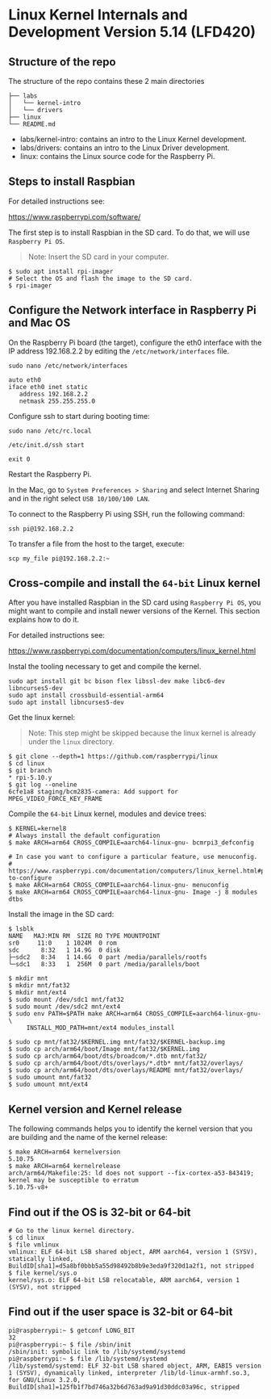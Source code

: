 # Linux Kernel Internals and Development Version 5.14 (LFD420)


## Structure of the repo

The structure of the repo contains these 2 main directories

```
├── labs
│   └── kernel-intro
│   └── drivers
├── linux
└── README.md
```

- labs/kernel-intro: contains an intro to the Linux Kernel development.
- labs/drivers: contains an intro to the Linux Driver development.
- linux: contains the Linux source code for the Raspberry Pi.


## Steps to install Raspbian

For detailed instructions see:

https://www.raspberrypi.com/software/

The first step is to install Raspbian in the SD card. To do
that, we will use `Raspberry Pi OS`.

> Note: Insert the SD card in your computer.

```shell
$ sudo apt install rpi-imager
# Select the OS and flash the image to the SD card.
$ rpi-imager
```

## Configure the Network interface in Raspberry Pi and Mac OS

On the Raspberry Pi board (the target), configure the eth0 interface with the
IP address 192.168.2.2 by editing the `/etc/network/interfaces` file.

```shell
sudo nano /etc/network/interfaces

auto eth0
iface eth0 inet static
   address 192.168.2.2
   netmask 255.255.255.0
```

Configure ssh to start during booting time:

```shell
sudo nano /etc/rc.local

/etc/init.d/ssh start

exit 0
```

Restart the Raspberry Pi.

In the Mac, go to `System Preferences > Sharing` and select Internet Sharing and in the right select `USB 10/100/100 LAN`.

To connect to the Raspberry Pi using SSH, run the following command:

```shell
ssh pi@192.168.2.2
```

To transfer a file from the host to the target, execute:

```
scp my_file pi@192.168.2.2:~
```

## Cross-compile and install the `64-bit` Linux kernel

After you have installed Raspbian in the SD card using `Raspberry Pi OS`, you might
want to compile and install newer versions of the Kernel. This section explains
how to do it.

For detailed instructions see:

https://www.raspberrypi.com/documentation/computers/linux_kernel.html

Instal the tooling necessary to get and compile the kernel.

```shell
sudo apt install git bc bison flex libssl-dev make libc6-dev libncurses5-dev
sudo apt install crossbuild-essential-arm64
sudo apt install libncurses5-dev
```

Get the linux kernel:

> Note: This step might be skipped because the linux kernel is already
> under the `linux` directory.

```shell
$ git clone --depth=1 https://github.com/raspberrypi/linux
$ cd linux
$ git branch
* rpi-5.10.y
$ git log --oneline
6cfe1a8 staging/bcm2835-camera: Add support for MPEG_VIDEO_FORCE_KEY_FRAME
```

Compile the `64-bit` Linux kernel, modules and device trees:

```
$ KERNEL=kernel8
# Always install the default configuration
$ make ARCH=arm64 CROSS_COMPILE=aarch64-linux-gnu- bcmrpi3_defconfig

# In case you want to configure a particular feature, use menuconfig.
# https://www.raspberrypi.com/documentation/computers/linux_kernel.html#preparing-to-configure
$ make ARCH=arm64 CROSS_COMPILE=aarch64-linux-gnu- menuconfig
$ make ARCH=arm64 CROSS_COMPILE=aarch64-linux-gnu- Image -j 8 modules dtbs
```

Install the image in the SD card:

```shell
$ lsblk
NAME   MAJ:MIN RM  SIZE RO TYPE MOUNTPOINT
sr0     11:0    1 1024M  0 rom
sdc      8:32   1 14.9G  0 disk
├─sdc2   8:34   1 14.6G  0 part /media/parallels/rootfs
└─sdc1   8:33   1  256M  0 part /media/parallels/boot

$ mkdir mnt
$ mkdir mnt/fat32
$ mkdir mnt/ext4
$ sudo mount /dev/sdc1 mnt/fat32
$ sudo mount /dev/sdc2 mnt/ext4
$ sudo env PATH=$PATH make ARCH=arm64 CROSS_COMPILE=aarch64-linux-gnu- \
     INSTALL_MOD_PATH=mnt/ext4 modules_install

$ sudo cp mnt/fat32/$KERNEL.img mnt/fat32/$KERNEL-backup.img
$ sudo cp arch/arm64/boot/Image mnt/fat32/$KERNEL.img
$ sudo cp arch/arm64/boot/dts/broadcom/*.dtb mnt/fat32/
$ sudo cp arch/arm64/boot/dts/overlays/*.dtb* mnt/fat32/overlays/
$ sudo cp arch/arm64/boot/dts/overlays/README mnt/fat32/overlays/
$ sudo umount mnt/fat32
$ sudo umount mnt/ext4
```

## Kernel version and Kernel release

The following commands helps you to identify the kernel version that you are building
and the name of the kernel release:

```shell
$ make ARCH=arm64 kernelversion
5.10.75
$ make ARCH=arm64 kernelrelease
arch/arm64/Makefile:25: ld does not support --fix-cortex-a53-843419; kernel may be susceptible to erratum
5.10.75-v8+
```

## Find out if the OS is 32-bit or 64-bit

```shell
# Go to the linux kernel directory.
$ cd linux
$ file vmlinux
vmlinux: ELF 64-bit LSB shared object, ARM aarch64, version 1 (SYSV), statically linked, BuildID[sha1]=d5a8bf0bbb5a55d98492b8b9e3eda9f320d1a2f1, not stripped
$ file kernel/sys.o
kernel/sys.o: ELF 64-bit LSB relocatable, ARM aarch64, version 1 (SYSV), not stripped
```

## Find out if the user space is 32-bit or 64-bit

```shell
pi@raspberrypi:~ $ getconf LONG_BIT
32
pi@raspberrypi:~ $ file /sbin/init
/sbin/init: symbolic link to /lib/systemd/systemd
pi@raspberrypi:~ $ file /lib/systemd/systemd
/lib/systemd/systemd: ELF 32-bit LSB shared object, ARM, EABI5 version 1 (SYSV), dynamically linked, interpreter /lib/ld-linux-armhf.so.3, for GNU/Linux 3.2.0, BuildID[sha1]=125fb1f7bd746a32b6d763ad9a91d30ddc03a96c, stripped
```


